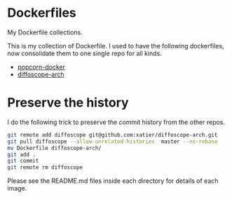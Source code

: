 # Dockerfiles

My Dockerfile collections.

This is my collection of Dockerfile.
I used to have the following dockerfiles, now consolidate them to one single repo for all kinds.

- [popcorn-docker](https://github.com/xatier/popcorn-docker)
- [diffoscope-arch](https://github.com/xatier/diffoscope-arch)


# Preserve the history

I do the following trick to preserve the commit history from the other repos.

```bash
git remote add diffoscope git@github.com:xatier/diffoscope-arch.git
git pull diffoscope --allow-unrelated-histories  master --no-rebase 
mv Dockerfile diffoscope-arch/
git add .
git commit
git remote rm diffoscope
```

Please see the README.md files inside each directory for details of each image.
